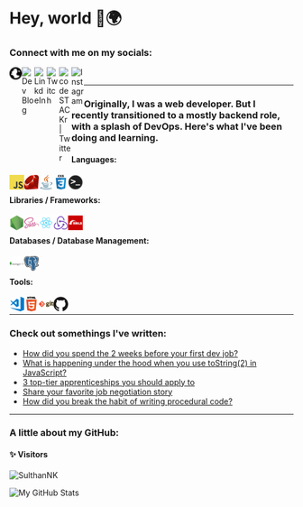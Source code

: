 # Hey, world :wave::earth_africa:

### Connect with me on my socials:
<a target="_blank" href="loune.dev">
<img align="left" alt="Loune's website" width="22px" src="https://raw.githubusercontent.com/iconic/open-iconic/master/svg/globe.svg" />
</a>
<a target="_blank" href="https://dev.to/jasterix">
<img align="left" alt="Dev Blog" width="22px" src="https://cdn.jsdelivr.net/npm/simple-icons@3.13.0/icons/dev-dot-to.svg" />
</a>
<a target="_blank" href="https://www.linkedin.com/in/lounecalixte">
  <img align="left" alt="LinkdeIn" width="22px" src="https://cdn.jsdelivr.net/npm/simple-icons@v3/icons/linkedin.svg"  />
</a>
<a target="_blank" href="https://www.twitch.tv/jobilovescode">
  <img align="left" alt="Twitch" width="22px" src="https://cdn.jsdelivr.net/npm/simple-icons@3.13.0/icons/twitch.svg" />
</a>
<a target="_blank" href="hhttps://twitter.com/tweet_Jasterix">
<img align="left" alt="codeSTACKr | Twitter" width="22px" src="https://cdn.jsdelivr.net/npm/simple-icons@v3/icons/twitter.svg" />
</a>
<a target="_blank" href="https://www.instagram.com/jobiloves/?hl=en">
<img align="left" alt="Instagram" width="22px" src="https://cdn.jsdelivr.net/npm/simple-icons@v3/icons/instagram.svg" />
</a>
<br />
<hr />

### Originally, I was a web developer. But I recently transitioned to a mostly backend role, with a splash of DevOps. Here's what I've been doing and learning.
#### Languages:

<img align="left" alt="JavaScript" width="26px" src="https://raw.githubusercontent.com/github/explore/80688e429a7d4ef2fca1e82350fe8e3517d3494d/topics/javascript/javascript.png" />
<img align="left" alt="Ruby" width="26px" src="https://raw.githubusercontent.com/github/explore/80688e429a7d4ef2fca1e82350fe8e3517d3494d/topics/ruby/ruby.png" />
<img align="left" alt="Java" width="26px" src="https://raw.githubusercontent.com/github/explore/80688e429a7d4ef2fca1e82350fe8e3517d3494d/topics/java/java.png" />
<img align="left" alt="CSS3" width="26px" src="https://raw.githubusercontent.com/github/explore/80688e429a7d4ef2fca1e82350fe8e3517d3494d/topics/css/css.png" />
<img align="left" alt="HTML5" width="26px" src="https://raw.githubusercontent.com/github/explore/80688e429a7d4ef2fca1e82350fe8e3517d3494d/topics/terminal/terminal.png" />
<br />

#### Libraries / Frameworks:

<img align="left" alt="Node.js" width="26px" src="https://raw.githubusercontent.com/github/explore/80688e429a7d4ef2fca1e82350fe8e3517d3494d/topics/nodejs/nodejs.png" />
<img align="left" alt="Sass" width="26px" src="https://raw.githubusercontent.com/github/explore/80688e429a7d4ef2fca1e82350fe8e3517d3494d/topics/sass/sass.png" />
<img align="left" alt="React" width="26px" src="https://raw.githubusercontent.com/github/explore/80688e429a7d4ef2fca1e82350fe8e3517d3494d/topics/react/react.png" />
<img align="left" alt="Redux" width="26px" src="https://raw.githubusercontent.com/github/explore/80688e429a7d4ef2fca1e82350fe8e3517d3494d/topics/redux/redux.png" />
<img align="left" alt="Rails" width="26px" src="https://raw.githubusercontent.com/github/explore/80688e429a7d4ef2fca1e82350fe8e3517d3494d/topics/rails/rails.png" />

<br />

#### Databases / Database Management:

<img align="left" alt="MongoDB" width="26px" src="https://raw.githubusercontent.com/github/explore/80688e429a7d4ef2fca1e82350fe8e3517d3494d/topics/mongodb/mongodb.png" />
<img align="left" alt="postgreSQL" width="26px" src="https://raw.githubusercontent.com/github/explore/80688e429a7d4ef2fca1e82350fe8e3517d3494d/topics/postgresql/postgresql.png" />
<br/>

#### Tools:

<img align="left" alt="Visual Studio Code" width="26px" src="https://raw.githubusercontent.com/github/explore/80688e429a7d4ef2fca1e82350fe8e3517d3494d/topics/visual-studio-code/visual-studio-code.png" />
<img align="left" alt="HTML5" width="26px" src="https://raw.githubusercontent.com/github/explore/80688e429a7d4ef2fca1e82350fe8e3517d3494d/topics/html/html.png" />
<img align="left" alt="Git" width="26px" src="https://raw.githubusercontent.com/github/explore/80688e429a7d4ef2fca1e82350fe8e3517d3494d/topics/git/git.png" />
<img align="left" alt="GitHub" width="26px" src="https://raw.githubusercontent.com/github/explore/78df643247d429f6cc873026c0622819ad797942/topics/github/github.png" />

<br />

---

### Check out somethings I've written:

<!-- BLOG-POST-LIST:START -->
- [How did you spend the 2 weeks before your first dev job?](https://dev.to/jasterix/how-did-you-spend-the-2-weeks-before-your-first-dev-job-1l99)
- [What is happening under the hood when you use toString(2) in JavaScript?](https://dev.to/jasterix/what-is-happening-under-the-hood-when-you-use-tostring-2-in-javascript-2f19)
- [3 top-tier apprenticeships you should apply to](https://dev.to/jasterix/3-top-tier-apprenticeships-you-should-apply-to-3cmd)
- [Share your favorite job negotiation story](https://dev.to/jasterix/share-your-job-negotiation-stories-25im)
- [How did you break the habit of writing procedural code?](https://dev.to/jasterix/how-did-you-break-the-habit-of-writing-procedural-code-13l6)
<!-- BLOG-POST-LIST:END -->

<hr/>

### A little about my GitHub:

#### ✨ Visitors 
<p align="left"> <img src="https://komarev.com/ghpvc/?username=SulthanNK" alt="SulthanNK" /> </p>

![My GitHub Stats](https://github-readme-stats.vercel.app/api?username=jasterix&show_icons=true) 

